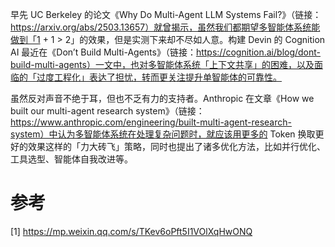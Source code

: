 早先 UC Berkeley 的论文《Why Do Multi-Agent LLM Systems Fail?》（链接：https://arxiv.org/abs/2503.13657）就曾揭示，虽然我们都期望多智能体系统能做到「1 + 1 > 2」的效果，但是实测下来却不尽如人意。构建 Devin 的 Cognition AI 最近在《Don’t Build Multi-Agents》（链接：https://cognition.ai/blog/dont-build-multi-agents）一文中，也对多智能体系统「上下文共享」的困难，以及面临的「过度工程化」表达了担忧，转而更关注提升单智能体的可靠性。

虽然反对声音不绝于耳，但也不乏有力的支持者。Anthropic 在文章《How we built our multi-agent research system》（链接：https://www.anthropic.com/engineering/built-multi-agent-research-system）中认为多智能体系统在处理复杂问题时，就应该用更多的 Token 换取更好的效果这样的「力大砖飞」策略，同时也提出了诸多优化方法，比如并行优化、工具选型、智能体自我改进等。

# 参考

[1] https://mp.weixin.qq.com/s/TKev6oPft5I1VOlXqHwONQ